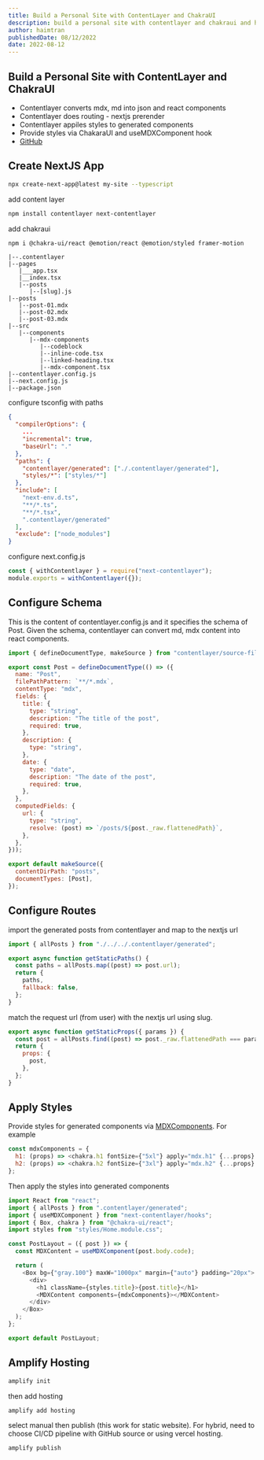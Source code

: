 ```yaml
---
title: Build a Personal Site with ContentLayer and ChakraUI
description: build a personal site with contentlayer and chakraui and host by amplify
author: haimtran
publishedDate: 08/12/2022
date: 2022-08-12
---
```


## Build a Personal Site with ContentLayer and ChakraUI

- Contentlayer converts mdx, md into json and react components
- Contentlayer does routing - nextjs prerender
- Contentlayer appiles styles to generated components
- Provide styles via ChakaraUI and useMDXComponent hook
- [GitHub](https://github.com/entest-hai/nextjs-contentlayer-chakra-ui)

## Create NextJS App

```bash
npx create-next-app@latest my-site --typescript
```

add content layer

```bash
npm install contentlayer next-contentlayer
```

add chakraui

```bash
npm i @chakra-ui/react @emotion/react @emotion/styled framer-motion
```

```
|--.contentlayer
|--pages
   |___app.tsx
   |__index.tsx
   |--posts
      |--[slug].js
|--posts
   |--post-01.mdx
   |--post-02.mdx
   |--post-03.mdx
|--src
   |--components
      |--mdx-components
         |--codeblock
         |--inline-code.tsx
         |--linked-heading.tsx
         |--mdx-component.tsx
|--contentlayer.config.js
|--next.config.js
|--package.json
```

configure tsconfig with paths

```json
{
  "compilerOptions": {
    ...
    "incremental": true,
    "baseUrl": "."
  },
  "paths": {
    "contentlayer/generated": ["./.contentlayer/generated"],
    "styles/*": ["styles/*"]
  },
  "include": [
    "next-env.d.ts",
    "**/*.ts",
    "**/*.tsx",
    ".contentlayer/generated"
  ],
  "exclude": ["node_modules"]
}
```

configure next.config.js

```js
const { withContentlayer } = require("next-contentlayer");
module.exports = withContentlayer({});
```

## Configure Schema

This is the content of contentlayer.config.js and it specifies the schema of Post. Given the schema, contentlayer can convert md, mdx content into react components.

```js
import { defineDocumentType, makeSource } from "contentlayer/source-files";

export const Post = defineDocumentType(() => ({
  name: "Post",
  filePathPattern: `**/*.mdx`,
  contentType: "mdx",
  fields: {
    title: {
      type: "string",
      description: "The title of the post",
      required: true,
    },
    description: {
      type: "string",
    },
    date: {
      type: "date",
      description: "The date of the post",
      required: true,
    },
  },
  computedFields: {
    url: {
      type: "string",
      resolve: (post) => `/posts/${post._raw.flattenedPath}`,
    },
  },
}));

export default makeSource({
  contentDirPath: "posts",
  documentTypes: [Post],
});
```

## Configure Routes

import the generated posts from contentlayer and map to the nextjs url

```js
import { allPosts } from "./../../.contentlayer/generated";

export async function getStaticPaths() {
  const paths = allPosts.map((post) => post.url);
  return {
    paths,
    fallback: false,
  };
}
```

match the request url (from user) with the nextjs url using slug.

```js
export async function getStaticProps({ params }) {
  const post = allPosts.find((post) => post._raw.flattenedPath === params.slug);
  return {
    props: {
      post,
    },
  };
}
```

## Apply Styles

Provide styles for generated components via [MDXComponents](https://www.contentlayer.dev/docs/reference/next-contentlayer). For example

```js
const mdxComponents = {
  h1: (props) => <chakra.h1 fontSize={"5xl"} apply="mdx.h1" {...props} />,
  h2: (props) => <chakra.h2 fontSize={"3xl"} apply="mdx.h2" {...props} />,
};
```

Then apply the styles into generated components

```js
import React from "react";
import { allPosts } from ".contentlayer/generated";
import { useMDXComponent } from "next-contentlayer/hooks";
import { Box, chakra } from "@chakra-ui/react";
import styles from "styles/Home.module.css";

const PostLayout = ({ post }) => {
  const MDXContent = useMDXComponent(post.body.code);

  return (
    <Box bg={"gray.100"} maxW="1000px" margin={"auto"} padding="20px">
      <div>
        <h1 className={styles.title}>{post.title}</h1>
        <MDXContent components={mdxComponents}></MDXContent>
      </div>
    </Box>
  );
};

export default PostLayout;
```

## Amplify Hosting

```bash
amplify init
```

then add hosting

```bash
amplify add hosting
```

select manual then publish (this work for static website). For hybrid, need to choose CI/CD pipeline with GitHub source or using vercel hosting.

```bash
amplify publish
```
